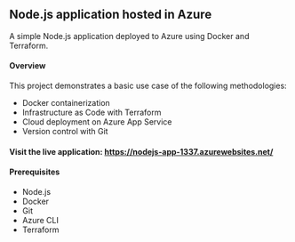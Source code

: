 ## Node.js application hosted in Azure
A simple Node.js application deployed to Azure using Docker and Terraform.

#### Overview
This project demonstrates a basic use case of the following methodologies:

- Docker containerization
- Infrastructure as Code with Terraform
- Cloud deployment on Azure App Service
- Version control with Git

#### Visit the live application: https://nodejs-app-1337.azurewebsites.net/

#### Prerequisites
- Node.js
- Docker
- Git
- Azure CLI
- Terraform
